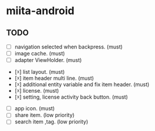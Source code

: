 # miita-android

## TODO
- [ ] navigation selected when backpress. (must)
- [ ] image cache. (must)
- [ ] adapter ViewHolder. (must)
- [☓] list layout. (must)
- [☓] item header multi line. (must)
- [☓] additional entity variable and fix item header. (must)
- [☓] license. (must)
- [☓] setting, license activity back button. (must)
- [ ] app icon. (must)
- [ ] share item. (low priority)
- [ ] search item ,tag. (low priority)
